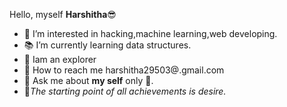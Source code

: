 Hello, myself  **Harshitha**😎
- 🧠 I’m interested in hacking,machine learning,web developing.
- 📚 I’m currently learning data structures.
- 🧐 Iam an explorer
- 📧 How to reach me harshitha29503@.gmail.com
- 💬 Ask me about **my self** only 👻.
- 📝*The starting point of all achievements is desire.*

<!---
harshithajoyous/harshithajoyous is a ✨ special ✨ repository because its `README.md` (this file) appears on your GitHub profile.
You can click the Preview link to take a look at your changes.
--->
